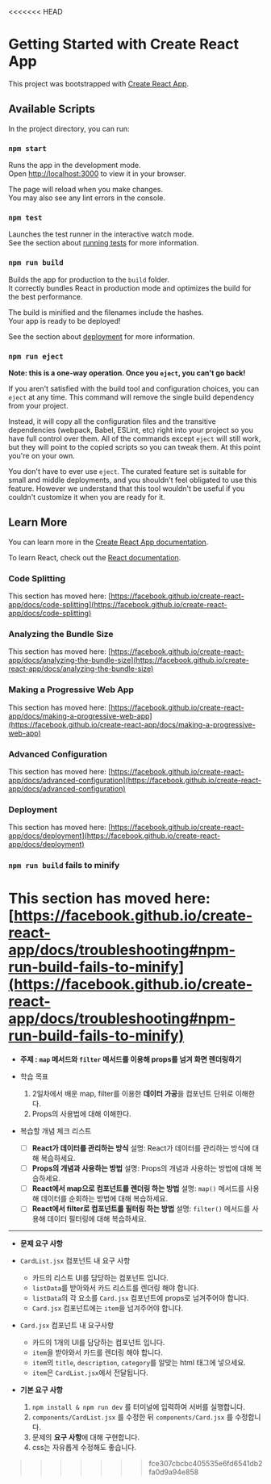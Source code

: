<<<<<<< HEAD
# Getting Started with Create React App

This project was bootstrapped with [Create React App](https://github.com/facebook/create-react-app).

## Available Scripts

In the project directory, you can run:

### `npm start`

Runs the app in the development mode.\
Open [http://localhost:3000](http://localhost:3000) to view it in your browser.

The page will reload when you make changes.\
You may also see any lint errors in the console.

### `npm test`

Launches the test runner in the interactive watch mode.\
See the section about [running tests](https://facebook.github.io/create-react-app/docs/running-tests) for more information.

### `npm run build`

Builds the app for production to the `build` folder.\
It correctly bundles React in production mode and optimizes the build for the best performance.

The build is minified and the filenames include the hashes.\
Your app is ready to be deployed!

See the section about [deployment](https://facebook.github.io/create-react-app/docs/deployment) for more information.

### `npm run eject`

**Note: this is a one-way operation. Once you `eject`, you can't go back!**

If you aren't satisfied with the build tool and configuration choices, you can `eject` at any time. This command will remove the single build dependency from your project.

Instead, it will copy all the configuration files and the transitive dependencies (webpack, Babel, ESLint, etc) right into your project so you have full control over them. All of the commands except `eject` will still work, but they will point to the copied scripts so you can tweak them. At this point you're on your own.

You don't have to ever use `eject`. The curated feature set is suitable for small and middle deployments, and you shouldn't feel obligated to use this feature. However we understand that this tool wouldn't be useful if you couldn't customize it when you are ready for it.

## Learn More

You can learn more in the [Create React App documentation](https://facebook.github.io/create-react-app/docs/getting-started).

To learn React, check out the [React documentation](https://reactjs.org/).

### Code Splitting

This section has moved here: [https://facebook.github.io/create-react-app/docs/code-splitting](https://facebook.github.io/create-react-app/docs/code-splitting)

### Analyzing the Bundle Size

This section has moved here: [https://facebook.github.io/create-react-app/docs/analyzing-the-bundle-size](https://facebook.github.io/create-react-app/docs/analyzing-the-bundle-size)

### Making a Progressive Web App

This section has moved here: [https://facebook.github.io/create-react-app/docs/making-a-progressive-web-app](https://facebook.github.io/create-react-app/docs/making-a-progressive-web-app)

### Advanced Configuration

This section has moved here: [https://facebook.github.io/create-react-app/docs/advanced-configuration](https://facebook.github.io/create-react-app/docs/advanced-configuration)

### Deployment

This section has moved here: [https://facebook.github.io/create-react-app/docs/deployment](https://facebook.github.io/create-react-app/docs/deployment)

### `npm run build` fails to minify

This section has moved here: [https://facebook.github.io/create-react-app/docs/troubleshooting#npm-run-build-fails-to-minify](https://facebook.github.io/create-react-app/docs/troubleshooting#npm-run-build-fails-to-minify)
=======
- **주제 : `map` 메서드와 `filter` 메서드를 이용해 props를 넘겨 화면 렌더링하기**
- 학습 목표
    1. 2일차에서 배운 map, filter를 이용한 **데이터 가공**을 컴포넌트 단위로 이해한다.
    2. Props의 사용법에 대해 이해한다.
    
- 복습할 개념 체크 리스트
    - [ ]  **React가 데이터를 관리하는 방식**
    설명: React가 데이터를 관리하는 방식에 대해 복습하세요.
    - [ ]  **Props의 개념과 사용하는 방법**
    설명: Props의 개념과 사용하는 방법에 대해 복습하세요.
    - [ ]  **React에서 map으로 컴포넌트를 렌더링 하는 방법**
    설명: `map()` 메서드를 사용해 데이터를 순회하는 방법에 대해 복습하세요.
    - [ ]  **React에서 filter로 컴포넌트를 필터링 하는 방법**
    설명: `filter()` 메서드를 사용해 데이터 필터링에 대해 복습하세요.
<hr/>

- **문제 요구 사항**

- `CardList.jsx` 컴포넌트 내 요구 사항
    - 카드의 리스트 UI를 담당하는 컴포넌트 입니다.
    - `listData`를 받아와서 카드 리스트를 렌더링 해야 합니다.
    - `listData`의 각 요소를 `Card.jsx` 컴포넌트에 props로 넘겨주어야 합니다.
    - `Card.jsx` 컴포넌트에는 `item`을 넘겨주어야 합니다.
    
- `Card.jsx` 컴포넌트 내 요구사항
    - 카드의 1개의 UI를 담당하는 컴포넌트 입니다.
    - `item`을 받아와서 카드를 렌더링 해야 합니다.
    - `item`의 `title`, `description`, `category`를 알맞는 html 태그에 넣으세요.
    - `item`은 `CardList.jsx`에서 전달됩니다.

- **기본 요구 사항**
    1. `npm install & npm run dev` 를 터미널에 입력하여 서버를 실행합니다. 
    2. `components/CardList.jsx` 를 수정한 뒤 `components/Card.jsx` 를  수정합니다.
    3. 문제의 **요구 사항**에 대해 구현합니다.
    4. css는 자유롭게 수정해도 좋습니다.
>>>>>>> fce307cbcbc405535e6fd6541db2fa0d9a94e858
